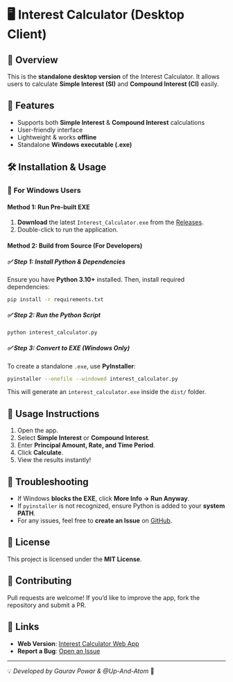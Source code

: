 # 🖥️ Interest Calculator (Desktop Client)

## 📌 Overview
This is the **standalone desktop version** of the Interest Calculator. It allows users to calculate **Simple Interest (SI)** and **Compound Interest (CI)** easily.

## 🚀 Features
- Supports both **Simple Interest** & **Compound Interest** calculations
- User-friendly interface
- Lightweight & works **offline**
- Standalone **Windows executable (.exe)**

## 🛠️ Installation & Usage
### 🔹 **For Windows Users**
#### **Method 1: Run Pre-built EXE**
1. **Download** the latest `Interest_Calculator.exe` from the [Releases](https://github.com/GauravPowar/Interest_Calculator/releases).
2. Double-click to run the application.

#### **Method 2: Build from Source (For Developers)**
##### ✅ **Step 1: Install Python & Dependencies**
Ensure you have **Python 3.10+** installed. Then, install required dependencies:
```sh
pip install -r requirements.txt
```

##### ✅ **Step 2: Run the Python Script**
```sh
python interest_calculator.py
```

##### ✅ **Step 3: Convert to EXE (Windows Only)**
To create a standalone `.exe`, use **PyInstaller**:
```sh
pyinstaller --onefile --windowed interest_calculator.py
```
This will generate an `interest_calculator.exe` inside the `dist/` folder.

## 📝 Usage Instructions
1. Open the app.
2. Select **Simple Interest** or **Compound Interest**.
3. Enter **Principal Amount, Rate, and Time Period**.
4. Click **Calculate**.
5. View the results instantly!

## 🔧 Troubleshooting
- If Windows **blocks the EXE**, click **More Info → Run Anyway**.
- If `pyinstaller` is not recognized, ensure Python is added to your **system PATH**.
- For any issues, feel free to **create an Issue** on [GitHub](https://github.com/GauravPowar/Interest_Calculator/issues).

## 📜 License
This project is licensed under the **MIT License**.

## 🤝 Contributing
Pull requests are welcome! If you’d like to improve the app, fork the repository and submit a PR.

## 🔗 Links
- **Web Version**: [Interest Calculator Web App](https://github.com/GauravPowar/Interest_Calculator/Web_App)
- **Report a Bug**: [Open an Issue](https://github.com/GauravPowar/Interest_Calculator/issues)

---
💡 _Developed by Gaurav Powar & @Up-And-Atom_ 🚀
